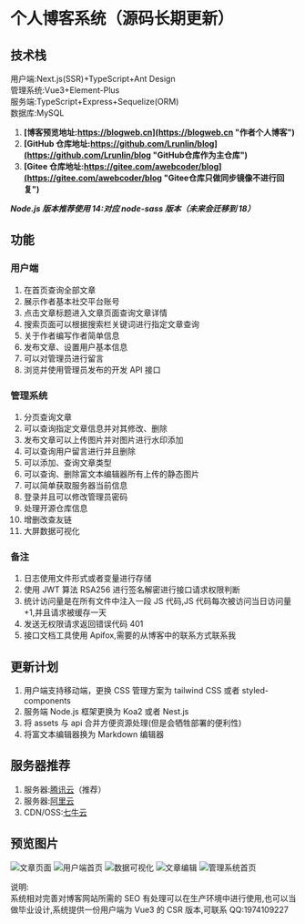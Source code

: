 # 个人博客系统（源码长期更新）

## 技术栈

用户端:Next.js(SSR)+TypeScript+Ant Design  
管理系统:Vue3+Element-Plus  
服务端:TypeScript+Express+Sequelize(ORM)  
数据库:MySQL

1. **[博客预览地址:https://blogweb.cn](https://blogweb.cn "作者个人博客")**
2. **[GitHub 仓库地址:https://github.com/Lrunlin/blog](https://github.com/Lrunlin/blog "GitHub仓库作为主仓库")**
3. **[Gitee 仓库地址:https://gitee.com/awebcoder/blog](https://gitee.com/awebcoder/blog "Gitee仓库只做同步镜像不进行回复")**

**_Node.js 版本推荐使用 14:对应 node-sass 版本（未来会迁移到 18）_**

## 功能

### 用户端

1.  在首页查询全部文章
2.  展示作者基本社交平台账号
3.  点击文章标题进入文章页面查询文章详情
4.  搜索页面可以根据搜索栏关键词进行指定文章查询
5.  关于作者编写作者简单信息
6.  发布文章、设置用户基本信息
7.  可以对管理员进行留言
8.  浏览并使用管理员发布的开发 API 接口

### 管理系统

1.  分页查询文章
2.  可以查询指定文章信息并对其修改、删除
3.  发布文章可以上传图片并对图片进行水印添加
4.  可以查询用户留言进行并且删除
5.  可以添加、查询文章类型
6.  可以查询、删除富文本编辑器所有上传的静态图片
7.  可以简单获取服务器当前信息
8.  登录并且可以修改管理员密码
9.  处理开源仓库信息
10. 增删改查友链
11. 大屏数据可视化

### 备注

1.  日志使用文件形式或者变量进行存储
2.  使用 JWT 算法 RSA256 进行签名解密进行接口请求权限判断
3.  统计访问量是在所有文件中注入一段 JS 代码,JS 代码每次被访问当日访问量+1,并且请求被缓存一天
4.  发送无权限请求返回错误代码 401
5.  接口文档工具使用 Apifox,需要的从博客中的联系方式联系我

## 更新计划

1.  用户端支持移动端，更换 CSS 管理方案为 tailwind CSS 或者 styled-components
2.  服务端 Node.js 框架更换为 Koa2 或者 Nest.js
3.  将 assets 与 api 合并方便资源处理(但是会牺牲部署的便利性)
4.  将富文本编辑器换为 Markdown 编辑器

## 服务器推荐

1. 服务器:[腾讯云](https://curl.qcloud.com/VEizLhRn "腾讯云,轻量应用服务器")（推荐）
2. 服务器:[阿里云](https://www.aliyun.com/daily-act/ecs/activity_selection?userCode=46qdmkc0 "阿里云,轻量应用服务器")
3. CDN/OSS:[七牛云](https://s.qiniu.com/NZ3Iz2 "七牛云,CDN,OSS")

## 预览图片

![文章页面](https://disk.blogweb.cn/open-source/blog/1.jpg "文章页面")
![用户端首页](https://disk.blogweb.cn/open-source/blog/2.jpg "用户端首页")
![数据可视化](https://disk.blogweb.cn/open-source/blog/3.jpg?v12 "数据可视化")
![文章编辑](https://disk.blogweb.cn/open-source/blog/4.jpg "文章编辑")
![管理系统首页](https://disk.blogweb.cn/open-source/blog/5.jpg "管理系统首页")

说明:  
系统相对完善对博客网站所需的 SEO 有处理可以在生产环境中进行使用,也可以当做毕业设计,系统提供一份用户端为 Vue3 的 CSR 版本,可联系 QQ:1974109227
